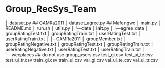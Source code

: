 # Group_RecSys_Team
│  dataset.py ## CAMRa2011
│  dataset_agree.py ## Mafengwo
│  main.py
│  README.md
│  run.sh
│  utils.py
│
└─data
    │  __init__.py
    │
    ├─agree_data
    │      groupRatingTest.txt
    │      groupRatingTrain.txt
    │      userRatingTest.txt
    │      userRatingTrain.txt
    │
    ├─CAMRa2011
    │      groupMember.txt
    │      groupRatingNegative.txt
    │      groupRatingTest.txt
    │      groupRatingTrain.txt
    │      userRatingNegative.txt
    │      userRatingTest.txt
    │      userRatingTrain.txt
    │
    └─weeplaces ## do not use
            group_users.csv
            test_gi.csv
            test_ui_te.csv
            test_ui_tr.csv
            train_gi.csv
            train_ui.csv
            val_gi.csv
            val_ui_te.csv
            val_ui_tr.csv